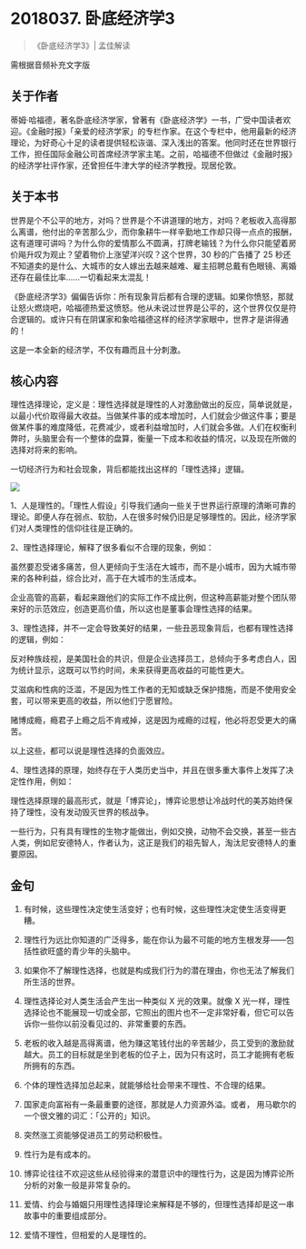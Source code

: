 # 2018037. 卧底经济学3
> 《卧底经济学3》| 孟佳解读

需根据音频补充文字版

## 关于作者

蒂姆·哈福德，著名卧底经济学家，曾著有《卧底经济学》一书，广受中国读者欢迎。《金融时报》「亲爱的经济学家」的专栏作家。在这个专栏中，他用最新的经济理论，为好奇心十足的读者提供轻松诙谐、深入浅出的答案。他同时还在世界银行工作，担任国际金融公司首席经济学家主笔。之前，哈福德不但做过《金融时报》的经济学社评作家，还曾担任牛津大学的经济学教授。现居伦敦。

## 关于本书

世界是个不公平的地方，对吗？世界是个不讲道理的地方，对吗？老板收入高得那么离谱，他付出的辛苦那么少，而你象耕牛一样辛勤地工作却只得一点点的报酬，这有道理可讲吗？为什么你的爱情那么不圆满，打牌老输钱？为什么你只能望着房价飚升叹为观止？望着物价上涨望洋兴叹？这个世界，30 秒的广告播了 25 秒还不知道卖的是什么、大城市的女人嫁出去越来越难、雇主招聘总戴有色眼镜、离婚还存在最佳比率……一切看起来太混乱！

《卧底经济学3》偏偏告诉你：所有现象背后都有合理的逻辑。如果你愤怒，那就让怒火燃烧吧，哈福德热爱这愤怒。他从未说过世界是公平的，这个世界仅仅是符合逻辑的。或许只有在阴谋家和象哈福德这样的经济学家眼中，世界才是讲得通的！

这是一本全新的经济学，不仅有趣而且十分刺激。

## 核心内容

理性选择理论，定义是：理性选择就是理性的人对激励做出的反应，简单说就是，以最小代价取得最大收益。当做某件事的成本增加时，人们就会少做这件事；要是做某件事的难度降低，花费减少，或者利益增加时，人们就会多做。人们在权衡利弊时，头脑里会有一个整体的盘算，衡量一下成本和收益的情况，以及现在所做的选择对将来的影响。

一切经济行为和社会现象，背后都能找出这样的「理性选择」逻辑。

![](https://raw.githubusercontent.com/dalong0514/selfstudy/master/图片链接/听书/2018037.jpg)

1、人是理性的。「理性人假设」引导我们通向一些关于世界运行原理的清晰可靠的理论。即便人存在弱点、软肋，人在很多时候仍旧是足够理性的。因此，经济学家们对人类理性的信仰往往是正确的。

2、理性选择理论，解释了很多看似不合理的现象，例如：

虽然要忍受诸多痛苦，但人更倾向于生活在大城市，而不是小城市，因为大城市带来的各种利益，综合比对，高于在大城市的生活成本。

企业高管的高薪，看起来跟他们的实际工作不成比例，但这种高薪能对整个团队带来好的示范效应，创造更高价值，所以这也是董事会理性选择的结果。

3、理性选择，并不一定会导致美好的结果，一些丑恶现象背后，也都有理性选择的逻辑，例如：

反对种族歧视，是美国社会的共识，但是企业选择员工，总倾向于多考虑白人，因为统计显示，这既可以节约时间，未来获得更高收益的可能性更大。

艾滋病和性病的泛滥，不是因为性工作者的无知或缺乏保护措施，而是不使用安全套，可以带来更高的收益，所以他们宁愿冒险。

赌博成瘾，瘾君子上瘾之后不肯戒掉，这是因为戒瘾的过程，他必将忍受更大的痛苦。

以上这些，都可以说是理性选择的负面效应。

4、理性选择的原理，始终存在于人类历史当中，并且在很多重大事件上发挥了决定性作用，例如：

理性选择原理的最高形式，就是「博弈论」，博弈论思想让冷战时代的美苏始终保持了理性，没有发动毁灭世界的核战争。

一些行为，只有具有理性的生物才能做出，例如交换，动物不会交换，甚至一些古人类，例如尼安德特人，作者认为，这正是我们的祖先智人，淘汰尼安德特人的重要原因。

## 金句

1. 有时候，这些理性决定使生活变好；也有时候，这些理性决定使生活变得更糟。

2. 理性行为远比你知道的广泛得多，能在你认为最不可能的地方生根发芽——包括性欲旺盛的青少年的头脑中。
3. 如果你不了解理性选择，也就是构成我们行为的潜在理由，你也无法了解我们所生活的世界。
4. 理性选择论对人类生活会产生出一种类似 X 光的效果。就像 X 光一样，理性选择论也不能展现一切或全部，它照出的图片也不一定非常好看，但它可以告诉你一些你以前没看见过的、非常重要的东西。
5. 老板的收入越是高得离谱，他为赚这笔钱付出的辛苦越少，员工受到的激励就越大。员工的目标就是坐到老板的位子上，因为只有这时，员工才能拥有老板所拥有的东西。
6. 个体的理性选择加总起来，就能够给社会带来不理性、不合理的结果。
7. 国家走向富裕有一条最重要的途径，那就是人力资源外溢。或者， 用马歇尔的一个很文雅的词汇：「公开的」知识。
8. 突然涨工资能够促进员工的劳动积极性。
9. 性行为是有成本的。
10. 博弈论往往不欢迎这些从经验得来的潜意识中的理性行为，这是因为博弈论所分析的对象一般是非常复杂的。
11. 爱情、约会与婚姻只用理性选择理论来解释是不够的，但理性选择却是这一串故事中的重要组成部分。
12. 爱情不理性，但相爱的人是理性的。

